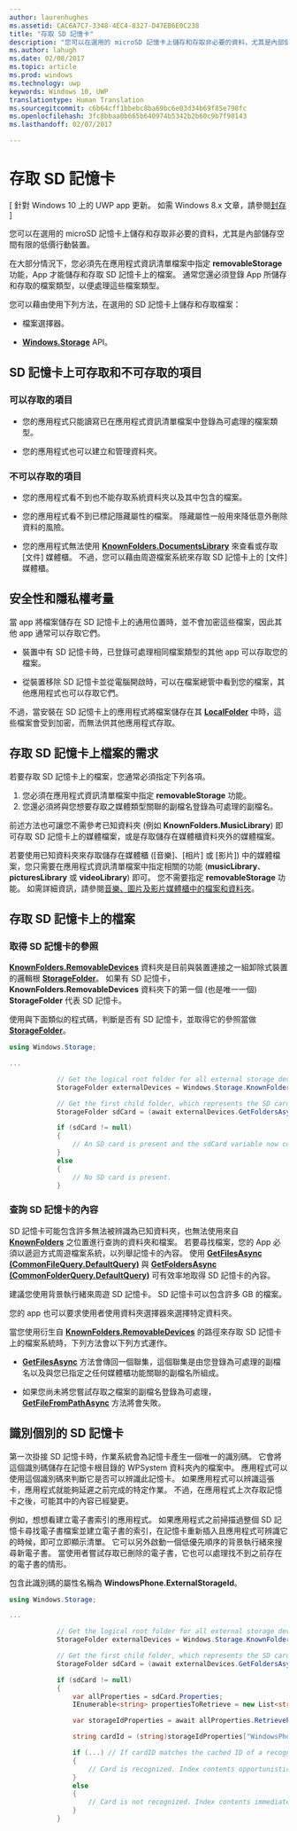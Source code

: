 ```yaml
---
author: laurenhughes
ms.assetid: CAC6A7C7-3348-4EC4-8327-D47EB6E0C238
title: "存取 SD 記憶卡"
description: "您可以在選用的 microSD 記憶卡上儲存和存取非必要的資料，尤其是內部儲存空間有限的低價行動裝置。"
ms.author: lahugh
ms.date: 02/08/2017
ms.topic: article
ms.prod: windows
ms.technology: uwp
keywords: Windows 10, UWP
translationtype: Human Translation
ms.sourcegitcommit: c6b64cff1bbebc8ba69bc6e03d34b69f85e798fc
ms.openlocfilehash: 3fc8bbaa0b665b640974b5342b2b60c9b7f90143
ms.lasthandoff: 02/07/2017

---
```

# <a name="access-the-sd-card"></a>存取 SD 記憶卡

\[ 針對 Windows 10 上的 UWP app 更新。 如需 Windows 8.x 文章，請參閱[封存](http://go.microsoft.com/fwlink/p/?linkid=619132) \]


您可以在選用的 microSD 記憶卡上儲存和存取非必要的資料，尤其是內部儲存空間有限的低價行動裝置。

在大部分情況下，您必須先在應用程式資訊清單檔案中指定 **removableStorage** 功能，App 才能儲存和存取 SD 記憶卡上的檔案。 通常您還必須登錄 App 所儲存和存取的檔案類型，以便處理這些檔案類型。

您可以藉由使用下列方法，在選用的 SD 記憶卡上儲存和存取檔案：

- 檔案選擇器。

- [**Windows.Storage**](https://msdn.microsoft.com/library/windows/apps/br227346) API。

## <a name="what-you-can-and-cant-access-on-the-sd-card"></a>SD 記憶卡上可存取和不可存取的項目

### <a name="what-you-can-access"></a>可以存取的項目

- 您的應用程式只能讀寫已在應用程式資訊清單檔案中登錄為可處理的檔案類型。

- 您的應用程式也可以建立和管理資料夾。

### <a name="what-you-cant-access"></a>不可以存取的項目

- 您的應用程式看不到也不能存取系統資料夾以及其中包含的檔案。

- 您的應用程式看不到已標記隱藏屬性的檔案。 隱藏屬性一般用來降低意外刪除資料的風險。

- 您的應用程式無法使用 [**KnownFolders.DocumentsLibrary**](https://msdn.microsoft.com/library/windows/apps/br227152) 來查看或存取 [文件] 媒體櫃。 不過，您可以藉由周遊檔案系統來存取 SD 記憶卡上的 [文件] 媒體櫃。

## <a name="security-and-privacy-considerations"></a>安全性和隱私權考量

當 app 將檔案儲存在 SD 記憶卡上的通用位置時，並不會加密這些檔案，因此其他 app 通常可以存取它們。

- 裝置中有 SD 記憶卡時，已登錄可處理相同檔案類型的其他 app 可以存取您的檔案。

- 從裝置移除 SD 記憶卡並從電腦開啟時，可以在檔案總管中看到您的檔案，其他應用程式也可以存取它們。

不過，當安裝在 SD 記憶卡上的應用程式將檔案儲存在其 [**LocalFolder**](https://msdn.microsoft.com/library/windows/apps/br241621) 中時，這些檔案會受到加密，而無法供其他應用程式存取。

## <a name="requirements-for-accessing-files-on-the-sd-card"></a>存取 SD 記憶卡上檔案的需求

若要存取 SD 記憶卡上的檔案，您通常必須指定下列各項。

1.  您必須在應用程式資訊清單檔案中指定 **removableStorage** 功能。
2.  您還必須將與您想要存取之媒體類型關聯的副檔名登錄為可處理的副檔名。

前述方法也可讓您不需參考已知資料夾 (例如 **KnownFolders.MusicLibrary**) 即可存取 SD 記憶卡上的媒體檔案，或是存取儲存在媒體櫃資料夾外的媒體檔案。

若要使用已知資料夾來存取儲存在媒體櫃 ([音樂]、[相片] 或 [影片]) 中的媒體檔案，您只需要在應用程式資訊清單檔案中指定相關的功能 (**musicLibrary**、**picturesLibrary** 或 **videoLibrary**) 即可。 您不需要指定 **removableStorage** 功能。 如需詳細資訊，請參閱[音樂、圖片及影片媒體櫃中的檔案和資料夾](quickstart-managing-folders-in-the-music-pictures-and-videos-libraries.md)。

## <a name="accessing-files-on-the-sd-card"></a>存取 SD 記憶卡上的檔案

### <a name="getting-a-reference-to-the-sd-card"></a>取得 SD 記憶卡的參照

[**KnownFolders.RemovableDevices**](https://msdn.microsoft.com/library/windows/apps/br227158) 資料夾是目前與裝置連接之一組卸除式裝置的邏輯根 [**StorageFolder**](https://msdn.microsoft.com/library/windows/apps/br227230)。 如果有 SD 記憶卡，**KnownFolders.RemovableDevices** 資料夾下的第一個 (也是唯一一個) **StorageFolder** 代表 SD 記憶卡。

使用與下面類似的程式碼，判斷是否有 SD 記憶卡，並取得它的參照當做 [**StorageFolder**](https://msdn.microsoft.com/library/windows/apps/br227230)。

```csharp
using Windows.Storage;

...

            // Get the logical root folder for all external storage devices.
            StorageFolder externalDevices = Windows.Storage.KnownFolders.RemovableDevices;

            // Get the first child folder, which represents the SD card.
            StorageFolder sdCard = (await externalDevices.GetFoldersAsync()).FirstOrDefault();

            if (sdCard != null)
            {
                // An SD card is present and the sdCard variable now contains a reference to it.
            }
            else
            {
                // No SD card is present.
            }
```

### <a name="querying-the-contents-of-the-sd-card"></a>查詢 SD 記憶卡的內容

SD 記憶卡可能包含許多無法被辨識為已知資料夾，也無法使用來自 [**KnownFolders**](https://msdn.microsoft.com/library/windows/apps/br227151) 之位置進行查詢的資料夾和檔案。 若要尋找檔案，您的 App 必須以遞迴方式周遊檔案系統，以列舉記憶卡的內容。 使用 [**GetFilesAsync (CommonFileQuery.DefaultQuery)**](https://msdn.microsoft.com/library/windows/apps/br227274) 與 [**GetFoldersAsync (CommonFolderQuery.DefaultQuery)**](https://msdn.microsoft.com/library/windows/apps/br227281) 可有效率地取得 SD 記憶卡的內容。

建議您使用背景執行緒來周遊 SD 記憶卡。 SD 記憶卡可以包含許多 GB 的檔案。

您的 app 也可以要求使用者使用資料夾選擇器來選擇特定資料夾。

當您使用衍生自 [**KnownFolders.RemovableDevices**](https://msdn.microsoft.com/library/windows/apps/br227158) 的路徑來存取 SD 記憶卡上的檔案系統時，下列方法會以下列方式運作。

-   [**GetFilesAsync**](https://msdn.microsoft.com/library/windows/apps/br227273) 方法會傳回一個聯集，這個聯集是由您登錄為可處理的副檔名以及與您已指定之任何媒體櫃功能關聯的副檔名所組成。

-   如果您尚未將您嘗試存取之檔案的副檔名登錄為可處理，[**GetFileFromPathAsync**](https://msdn.microsoft.com/library/windows/apps/br227206) 方法將會失敗。

## <a name="identifying-the-individual-sd-card"></a>識別個別的 SD 記憶卡

第一次掛接 SD 記憶卡時，作業系統會為記憶卡產生一個唯一的識別碼。 它會將這個識別碼儲存在記憶卡根目錄的 WPSystem 資料夾內的檔案中。 應用程式可以使用這個識別碼來判斷它是否可以辨識此記憶卡。 如果應用程式可以辨識這張卡，應用程式就能夠延遲之前完成的特定作業。 不過，在應用程式上次存取記憶卡之後，可能其中的內容已經變更。

例如，想想看建立電子書索引的應用程式。 如果應用程式之前掃描過整個 SD 記憶卡尋找電子書檔案並建立電子書的索引，在記憶卡重新插入且應用程式可辨識它的時候，即可立即顯示清單。 它可以另外啟動一個低優先順序的背景執行緒來搜尋新電子書。 當使用者嘗試存取已刪除的電子書，它也可以處理找不到之前存在的電子書的情形。

包含此識別碼的屬性名稱為 **WindowsPhone.ExternalStorageId**。

```csharp
using Windows.Storage;

...

            // Get the logical root folder for all external storage devices.
            StorageFolder externalDevices = Windows.Storage.KnownFolders.RemovableDevices;

            // Get the first child folder, which represents the SD card.
            StorageFolder sdCard = (await externalDevices.GetFoldersAsync()).FirstOrDefault();

            if (sdCard != null)
            {
                var allProperties = sdCard.Properties;
                IEnumerable<string> propertiesToRetrieve = new List<string> { "WindowsPhone.ExternalStorageId" };

                var storageIdProperties = await allProperties.RetrievePropertiesAsync(propertiesToRetrieve);

                string cardId = (string)storageIdProperties["WindowsPhone.ExternalStorageId"];

                if (...) // If cardID matches the cached ID of a recognized card.
                {
                    // Card is recognized. Index contents opportunistically.
                }
                else
                {
                    // Card is not recognized. Index contents immediately.
                }
            }
```

 

 


